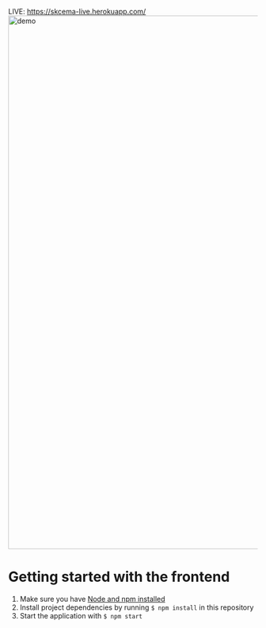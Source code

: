 LIVE: https://skcema-live.herokuapp.com/
<img width="1075" alt="demo" src="https://user-images.githubusercontent.com/61364158/132035178-78b940d5-79aa-4e91-b9d6-2e2475f22b81.png">

# Getting started with the frontend

1. Make sure you have [Node and npm installed](https://www.npmjs.com/get-npm)
2. Install project dependencies by running `$ npm install` in this repository
3. Start the application with `$ npm start`
